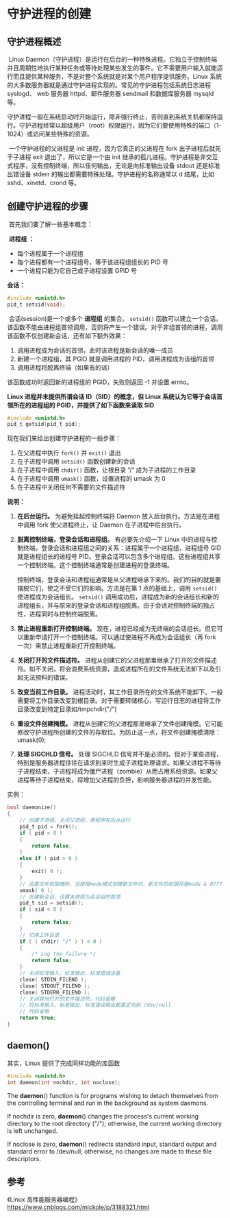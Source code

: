 # 守护进程的创建



## 守护进程概述

​		Linux Daemon（守护进程）是运行在后台的一种特殊进程。它独立于控制终端并且周期性地执行某种任务或等待处理某些发生的事件。它不需要用户输入就能运行而且提供某种服务，不是对整个系统就是对某个用户程序提供服务。Linux 系统的大多数服务器就是通过守护进程实现的。常见的守护进程包括系统日志进程 syslogd、 web 服务器 httpd、邮件服务器 sendmail 和数据库服务器 mysqld 等。

​		守护进程一般在系统启动时开始运行，除非强行终止，否则直到系统关机都保持运行。守护进程经常以超级用户（root）权限运行，因为它们要使用特殊的端口（1-1024）或访问某些特殊的资源。

​		一个守护进程的父进程是 init 进程，因为它真正的父进程在 fork 出子进程后就先于子进程 exit 退出了，所以它是一个由 init 继承的孤儿进程。守护进程是非交互式程序，没有控制终端，所以任何输出，无论是向标准输出设备 stdout 还是标准出错设备 stderr 的输出都需要特殊处理。守护进程的名称通常以 d 结尾，比如 sshd、xinetd、crond 等。



## 创建守护进程的步骤

​		首先我们要了解一些基本概念：

​		**进程组 ：**

* 每个进程属于一个进程组
* 每个进程都有一个进程组号，等于该进程组组长的 PID 号
* 一个进程只能为它自己或子进程设置 GPID 号

**会话：**

``` c
#include <unistd.h>
pid_t setsid(void);
```

​		会话(session)是一个或多个 **进程组** 的集合。 `setsid()` 函数可以建立一个会话。该函数不能由进程组首领调用，否则将产生一个错误。对于非组首领的进程，调用该函数不仅创建新会话，还有如下额外效果：

1. 调用进程成为会话的首领，此时该进程是新会话的唯一成员
2. 新建一个进程组，其 PGID 就是调用进程的 PID，调用进程成为该组的首领
3. 调用进程将脱离终端（如果有的话）

该函数成功时返回新的进程组的 PGID，失败则返回 -1 并设置 errno。

**Linux 进程并未提供所谓会话 ID（SID）的概念，但 Linux 系统认为它等于会话首领所在的进程组的 PGID，并提供了如下函数来读取 SID**

``` c
#include <unistd.h>
pid_t getsid(pid_t pid);
```

现在我们来给出创建守护进程的一般步骤：

1. 在父进程中执行 `fork()` 并 `exit()` 退出
2. 在子进程中调用 `setsid()` 函数创建新的会话
3. 在子进程中调用 `chdir()` 函数，让根目录 ”/” 成为子进程的工作目录
4. 在子进程中调用 `umask()` 函数，设置进程的 umask 为 0
5. 在子进程中关闭任何不需要的文件描述符

**说明：**

1. **在后台运行。** 为避免挂起控制终端将 Daemon 放入后台执行。方法是在进程中调用 fork 使父进程终止，让 Daemon 在子进程中后台执行。
2. **脱离控制终端，登录会话和进程组。** 有必要先介绍一下 Linux 中的进程与控制终端，登录会话和进程组之间的关系：进程属于一个进程组，进程组号 GID 就是进程组长的进程号 PID。登录会话可以包含多个进程组。这些进程组共享一个控制终端。这个控制终端通常是创建进程的登录终端。

    控制终端，登录会话和进程组通常是从父进程继承下来的。我们的目的就是要摆脱它们，使之不受它们的影响。方法是在第 1 点的基础上，调用 `setsid()` 使进程成为会话组长。 `setsid()` 调用成功后，进程成为新的会话组长和新的进程组长，并与原来的登录会话和进程组脱离。由于会话对控制终端的独占性，进程同时与控制终端脱离。

3. **禁止进程重新打开控制终端。** 现在，进程已经成为无终端的会话组长。但它可以重新申请打开一个控制终端。可以通过使进程不再成为会话组长（再 fork 一次）来禁止进程重新打开控制终端。
4. **关闭打开的文件描述符。** 进程从创建它的父进程那里继承了打开的文件描述符。如不关闭，将会浪费系统资源，造成进程所在的文件系统无法卸下以及引起无法预料的错误。
5. **改变当前工作目录。** 进程活动时，其工作目录所在的文件系统不能卸下。一般需要将工作目录改变到根目录。对于需要转储核心，写运行日志的进程将工作目录改变到特定目录如/tmpchdir("/")
6. **重设文件创建掩模。** 进程从创建它的父进程那里继承了文件创建掩模。它可能修改守护进程所创建的文件的存取位。为防止这一点，将文件创建掩模清除：umask(0);
7. **处理 SIGCHLD 信号。** 处理 SIGCHLD 信号并不是必须的。但对于某些进程，特别是服务器进程往往在请求到来时生成子进程处理请求。如果父进程不等待子进程结束，子进程将成为僵尸进程（zombie）从而占用系统资源。如果父进程等待子进程结束，将增加父进程的负担，影响服务器进程的并发性能。

实例：

``` c
bool daemonize()
{
    // 创建子进程，关闭父进程，使程序在后台运行
    pid_t pid = fork();
    if ( pid < 0 )
    {
        return false;
    }
    else if ( pid > 0 )
    {
        exit( 0 );
    }
	// 设置文件权限掩码，当使用mode模式创建新文件时，新文件的权限将是mode & 0777
    umask( 0 );
	// 创建新会话，设置本进程为会话组的首领
    pid_t sid = setsid();
    if ( sid < 0 )
    {
        return false;
    }
	// 切换工作目录
    if ( ( chdir( "/" ) ) < 0 )
    {
        /* Log the failure */
        return false;
    }
	// 关闭标准输入，标准输出，标准错误设备
    close( STDIN_FILENO );
    close( STDOUT_FILENO );
    close( STDERR_FILENO );
    // 关闭其他打开的文件描述符，代码省略
	// 将标准输入，标准输出，标准错误输出都重定向到 /dev/null
    // 代码省略
    return true;
}
```



## daemon()

其实，Linux 提供了完成同样功能的库函数

``` c
#include <unistd.h>
int daemon(int nochdir, int noclose);
```



The **daemon**() function is for programs wishing to detach themselves from the controlling terminal and run in the background as system daemons. 

If  nochdir  is zero, **daemon**() changes the process's current working directory to the root directory ("/"); otherwise, the current working directory is left unchanged. 

If noclose is zero, **daemon**() redirects standard input, standard output and standard error to /dev/null; otherwise, no changes are made to  these  file  descriptors.



## 参考

《Linux 高性能服务器编程》
https://www.cnblogs.com/mickole/p/3188321.html

